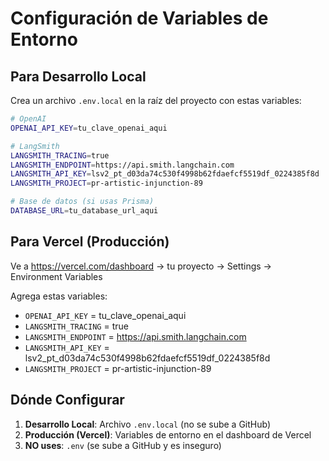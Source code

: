 # Configuración de Variables de Entorno

## Para Desarrollo Local

Crea un archivo `.env.local` en la raíz del proyecto con estas variables:

```bash
# OpenAI
OPENAI_API_KEY=tu_clave_openai_aqui

# LangSmith
LANGSMITH_TRACING=true
LANGSMITH_ENDPOINT=https://api.smith.langchain.com
LANGSMITH_API_KEY=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
LANGSMITH_PROJECT=pr-artistic-injunction-89

# Base de datos (si usas Prisma)
DATABASE_URL=tu_database_url_aqui
```

## Para Vercel (Producción)

Ve a https://vercel.com/dashboard → tu proyecto → Settings → Environment Variables

Agrega estas variables:

- `OPENAI_API_KEY` = tu_clave_openai_aqui
- `LANGSMITH_TRACING` = true
- `LANGSMITH_ENDPOINT` = https://api.smith.langchain.com
- `LANGSMITH_API_KEY` = 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
- `LANGSMITH_PROJECT` = pr-artistic-injunction-89

## Dónde Configurar

1. **Desarrollo Local**: Archivo `.env.local` (no se sube a GitHub)
2. **Producción (Vercel)**: Variables de entorno en el dashboard de Vercel
3. **NO uses**: `.env` (se sube a GitHub y es inseguro)
